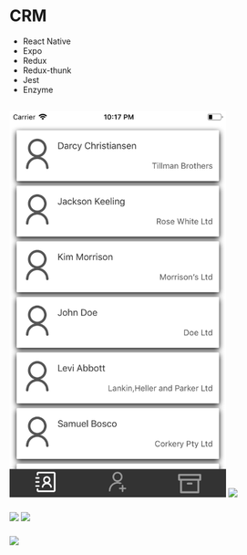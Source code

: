 # CRM

* React Native
* Expo
* Redux
* Redux-thunk
* Jest
* Enzyme

## 
<kbd><img src='./assets/screenshots/contact-list.png' width='380' /></kbd>
<kbd><image src='./assets/screenshots/contact-detail.png' width='380' /></kbd>

### 
<kbd><image src='./assets/screenshots/edit-contact.png' width='380' /></kbd>
<kbd><image src='./assets/screenshots/new-contact.png' width='380' /></kbd>

### 
<kbd><image src='./assets/screenshots/company-list.png' width='380' /></kbd>
